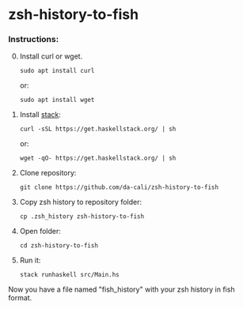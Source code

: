 # zsh-history-to-fish

### Instructions:

0. Install curl or wget.
    ```
    sudo apt install curl
    ```
    or:
    ```
    sudo apt install wget
    ```
1. Install [stack](https://docs.haskellstack.org/en/stable/README/):
    ```
    curl -sSL https://get.haskellstack.org/ | sh
    ```
    or:
    ```
    wget -qO- https://get.haskellstack.org/ | sh
    ```
2. Clone repository:
    ```
    git clone https://github.com/da-cali/zsh-history-to-fish
    ```
3. Copy zsh history to repository folder:
    ```
    cp .zsh_history zsh-history-to-fish
    ```
4. Open folder:
    ```
    cd zsh-history-to-fish
    ```
5. Run it:
    ```
    stack runhaskell src/Main.hs
    ```
Now you have a file named "fish_history" with your zsh history in fish format.